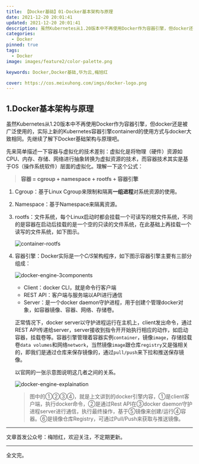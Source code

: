 ```yaml
---
title: 【Docker基础】01-Docker基本架构与原理
date: 2021-12-20 20:01:41
updated: 2021-12-20 20:01:41
description: 虽然Kubernetes从1.20版本中不再使用Docker作为容器引擎，但docker还是被广泛使用的，实际上新的Kubernetes容器引擎containerd的使用方式与docker大致相同。先继续了解下Docker基础架构与原理吧。
categories: 
  - Docker
pinned: true
tags: 
  - Docker
image: images/feature2/color-palette.png

keywords: Docker,Docker基础,华为云,梅旭红

cover: https://cos.meixuhong.com/imgs/docker-logo.png
---
```


## 1.Docker基本架构与原理

虽然Kubernetes从1.20版本中不再使用Docker作为容器引擎，但docker还是被广泛使用的，实际上新的Kubernetes容器引擎containerd的使用方式与docker大致相同。先继续了解下Docker基础架构与原理吧。

先来简单描述一下容器与虚拟化的技术差别：虚拟化是将物理（硬件）资源如CPU、内存、存储、网络进行抽象转换为虚拟资源的技术，而容器技术其实是基于OS（操作系统软件）层面的虚拟化。理解一下这个公式：

> **容器 = cgroup + namespace + rootfs + 容器引擎**

1. Cgroup：基于Linux Cgroup来限制和隔离**一组进程**对系统资源的使用。

2. Namespace：基于Namespace来隔离资源。

3. rootfs：文件系统，每个Linux启动时都会挂载一个可读写的根文件系统，不同的是容器在启动后挂载的是一个空的只读的文件系统，在此基础上再挂载一个读写的文件系统，如下图示。

   ![container-rootfs](https://cos.meixuhong.com/imgs/container-rootfs.png)

4. 容器引擎：Docker实际是一个*C/S*架构程序，如下图示容器引擎主要有三部分组成：

   ![docker-engine-3components](https://cos.meixuhong.com/imgs/docker-engine-3components.png)

   - Client：docker CLI，就是命令行客户端
   - REST API：客户端与服务端以API进行通信
   - Server：是一个docker daemon守护进程，用于创建个管理docker对象，如容器镜像、容器、网络、存储卷。

   正常情况下，docker server以守护进程运行在主机上，client发出命令，通过REST API传递给server，server接收到指令开开始执行相应的动作，如启动容器，挂载卷等。容器引擎管理着容器实例`container`，镜像`image`，存储挂载卷`data volumes`和网络`network`，当然镜像`image`跟仓库`registry`又是强相关的，即我们是通过仓库来保存镜像的，通过`pull/push`来下拉和推送保存镜像。

   以官网的一张示意图说明这几者之间的关系。

   ![docker-engine-explaination](https://cos.meixuhong.com/imgs/docker-engine-explaination.png)
   
   > 图中的①②③④，就是上文讲到的docker引擎内容，①是client客户端，执行docker命令，②是通过Rest API在③docker daemon守护进程server进行通信，执行最终操作，基于⑤镜像来创建/运行④容器。⑥是镜像仓库Registry，可通过Pull/Push来获取与推送镜像。

--------
文章首发公众号：梅旭红，欢迎关注，不定期更新。

--------

全文完。